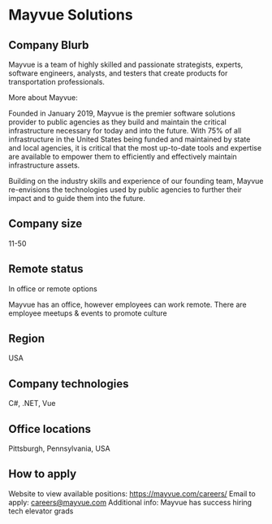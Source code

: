 # Mayvue Solutions

## Company Blurb

Mayvue is a team of highly skilled and passionate strategists, experts, software engineers, analysts, and testers that create products for transportation professionals.

More about Mayvue:

Founded in January 2019, Mayvue is the premier software solutions provider to public agencies as they build and maintain the critical infrastructure necessary for today and into the future. With 75% of all infrastructure in the United States being funded and maintained by state and local agencies, it is critical that the most up-to-date tools and expertise are available to empower them to efficiently and effectively maintain infrastructure assets.

Building on the industry skills and experience of our founding team, Mayvue re-envisions the technologies used by public agencies to further their impact and to guide them into the future.

## Company size

11-50

## Remote status

In office or remote options

Mayvue has an office, however employees can work remote. There are employee meetups & events to promote culture

## Region

USA

## Company technologies

C#, .NET, Vue

## Office locations

Pittsburgh, Pennsylvania, USA

## How to apply

Website to view available positions: https://mayvue.com/careers/
Email to apply: careers@mayvue.com
Additional info:
Mayvue has success hiring tech elevator grads

